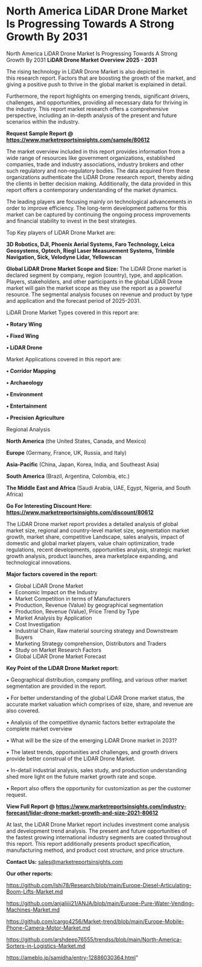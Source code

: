 # North America LiDAR Drone Market Is Progressing Towards A Strong Growth By 2031
 North America LiDAR Drone Market Is Progressing Towards A Strong Growth By 2031
<Strong> LiDAR Drone Market Overview 2025 - 2031</strong>

The rising technology in LiDAR Drone Market is also depicted in this research report. Factors that are boosting the growth of the market, and giving a positive push to thrive in the global market is explained in detail.

Furthermore, the report highlights on emerging trends, significant drivers, challenges, and opportunities, providing all necessary data for thriving in the industry. This report market research offers a comprehensive perspective, including an in-depth analysis of the present and future scenarios within the industry.

<strong>Request Sample Report @ <a href=https://www.marketreportsinsights.com/sample/80612>https://www.marketreportsinsights.com/sample/80612</a></strong>

The market overview included in this report provides information from a wide range of resources like government organizations, established companies, trade and industry associations, industry brokers and other such regulatory and non-regulatory bodies. The data acquired from these organizations authenticate the LiDAR Drone research report, thereby aiding the clients in better decision making. Additionally, the data provided in this report offers a contemporary understanding of the market dynamics.

The leading players are focusing mainly on technological advancements in order to improve efficiency. The long-term development patterns for this market can be captured by continuing the ongoing process improvements and financial stability to invest in the best strategies.

Top Key players of LiDAR Drone Market are:

<strong>3D Robotics, DJI, Phoenix Aerial Systems, Faro Technology, Leica Geosystems, Optech, Riegl Laser Measurement Systems, Trimble Navigation, Sick, Velodyne Lidar, Yellowscan</strong>

<strong><b>Global LiDAR Drone Market Scope and Size:</b></strong>
The LiDAR Drone market is declared segment by company, region (country), type, and application. Players, stakeholders, and other participants in the global LiDAR Drone market will gain the market scope as they use the report as a powerful resource. The segmental analysis focuses on revenue and product by type and application and the forecast period of 2025-2031.

LiDAR Drone Market Types covered in this report are:

<strong>• Rotary Wing

• Fixed Wing

• LiDAR Drone</strong>

Market Applications covered in this report are:

<strong>• Corridor Mapping

• Archaeology

• Environment

• Entertainment

• Precision Agriculture</strong> 

Regional Analysis

<strong>North America</strong> (the United States, Canada, and Mexico)

<strong>Europe</strong> (Germany, France, UK, Russia, and Italy)

<strong>Asia-Pacific</strong> (China, Japan, Korea, India, and Southeast Asia)

<strong>South America</strong> (Brazil, Argentina, Colombia, etc.)

<strong>The Middle East and Africa</strong> (Saudi Arabia, UAE, Egypt, Nigeria, and South Africa)

<strong>Go For Interesting Discount Here: <a href=https://www.marketreportsinsights.com/discount/80612>https://www.marketreportsinsights.com/discount/80612</a></strong>

The LiDAR Drone market report provides a detailed analysis of global market size, regional and country-level market size, segmentation market growth, market share, competitive Landscape, sales analysis, impact of domestic and global market players, value chain optimization, trade regulations, recent developments, opportunities analysis, strategic market growth analysis, product launches, area marketplace expanding, and technological innovations.

<strong><b>Major factors covered in the report:</b></strong>
<ul>
  <li>Global LiDAR Drone Market </li>
  <li>Economic Impact on the Industry</li>
  <li>Market Competition in terms of Manufacturers</li>
  <li>Production, Revenue (Value) by geographical segmentation</li>
  <li>Production, Revenue (Value), Price Trend by Type</li>
  <li>Market Analysis by Application</li>
  <li>Cost Investigation</li>
  <li>Industrial Chain, Raw material sourcing strategy and Downstream Buyers</li>
  <li>Marketing Strategy comprehension, Distributors and Traders</li>
  <li>Study on Market Research Factors</li>
  <li>Global LiDAR Drone Market Forecast</li>
</ul>

<strong><b>Key Point of the LiDAR Drone Market report:</b></strong>

• Geographical distribution, company profiling, and various other market segmentation are provided in the report.

• For better understanding of the global LiDAR Drone market status, the accurate market valuation which comprises of size, share, and revenue are also covered.

• Analysis of the competitive dynamic factors better extrapolate the complete market overview

• What will be the size of the emerging LiDAR Drone market in 2031?

• The latest trends, opportunities and challenges, and growth drivers provide better construal of the LiDAR Drone Market.

• In-detail industrial analysis, sales study, and production understanding shed more light on the future market growth rate and scope.

• Report also offers the opportunity for customization as per the customer request.

<strong><b>View Full Report @ <a href=https://www.marketreportsinsights.com/industry-forecast/lidar-drone-market-growth-and-size-2021-80612>https://www.marketreportsinsights.com/industry-forecast/lidar-drone-market-growth-and-size-2021-80612</a></b></strong>


At last, the LiDAR Drone Market report includes investment come analysis and development trend analysis. The present and future opportunities of the fastest growing international industry segments are coated throughout this report. This report additionally presents product specification, manufacturing method, and product cost structure, and price structure.

<strong>Contact Us:</strong>
sales@marketreportsinsights.com

<strong>Our other reports:</strong>

<a href=https://github.com/Ishi78/Research/blob/main/Europe-Diesel-Articulating-Boom-Lifts-Market.md>https://github.com/Ishi78/Research/blob/main/Europe-Diesel-Articulating-Boom-Lifts-Market.md</a>

<a href=https://github.com/anjaliiii21/ANJA/blob/main/Europe-Pure-Water-Vending-Machines-Market.md>https://github.com/anjaliiii21/ANJA/blob/main/Europe-Pure-Water-Vending-Machines-Market.md</a>

<a href=https://github.com/cargo4256/Market-trend/blob/main/Europe-Mobile-Phone-Camera-Motor-Market.md>https://github.com/cargo4256/Market-trend/blob/main/Europe-Mobile-Phone-Camera-Motor-Market.md</a>

<a href=https://github.com/arshdeep76555/trendss/blob/main/North-America-Sorters-in-Logistics-Market.md>https://github.com/arshdeep76555/trendss/blob/main/North-America-Sorters-in-Logistics-Market.md</a>

<a href=https://ameblo.jp/samidha/entry-12886030364.html>https://ameblo.jp/samidha/entry-12886030364.html</a>"
